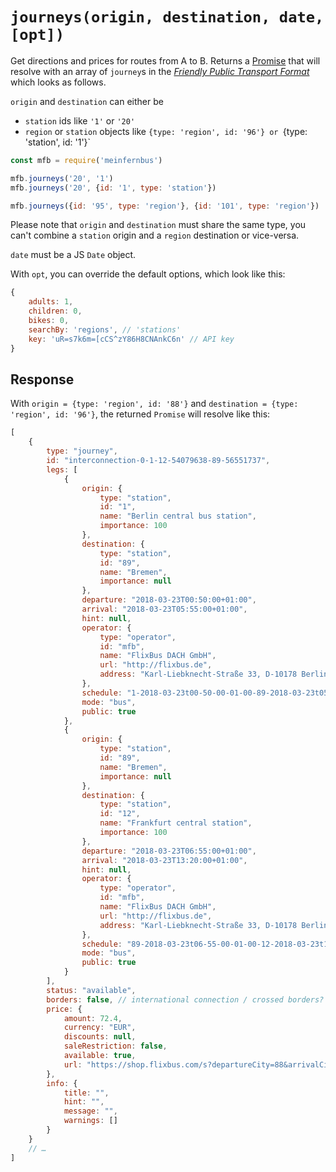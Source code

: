 # `journeys(origin, destination, date, [opt])`

Get directions and prices for routes from A to B. Returns a [Promise](https://developer.mozilla.org/en-US/docs/Web/JavaScript/Reference/Global_Objects/promise) that will resolve with an array of `journey`s in the [*Friendly Public Transport Format*](https://github.com/public-transport/friendly-public-transport-format) which looks as follows.

`origin` and `destination` can either be

- `station` ids like `'1'` or `'20'`
- `region` or `station` objects like `{type: 'region', id: '96'} or `{type: 'station', id: '1'}`

```js
const mfb = require('meinfernbus')

mfb.journeys('20', '1')
mfb.journeys('20', {id: '1', type: 'station'})

mfb.journeys({id: '95', type: 'region'}, {id: '101', type: 'region'})
```

Please note that `origin` and `destination` must share the same type, you can't combine a `station` origin and a `region` destination or vice-versa.

`date` must be a JS `Date` object.

With `opt`, you can override the default options, which look like this:

```javascript
{
	adults: 1,
	children: 0,
	bikes: 0,
	searchBy: 'regions', // 'stations'
	key: 'uR=s7k6m=[cCS^zY86H8CNAnkC6n' // API key
}
```

## Response

With `origin = {type: 'region', id: '88'}` and `destination = {type: 'region', id: '96'}`, the returned `Promise` will resolve like this:

```js
[
	{
	    type: "journey",
	    id: "interconnection-0-1-12-54079638-89-56551737",
	    legs: [
	        {
	            origin: {
	                type: "station",
	                id: "1",
	                name: "Berlin central bus station",
	                importance: 100
	            },
	            destination: {
	                type: "station",
	                id: "89",
	                name: "Bremen",
	                importance: null
	            },
	            departure: "2018-03-23T00:50:00+01:00",
	            arrival: "2018-03-23T05:55:00+01:00",
	            hint: null,
	            operator: {
	                type: "operator",
	                id: "mfb",
	                name: "FlixBus DACH GmbH",
	                url: "http://flixbus.de",
	                address: "Karl-Liebknecht-Straße 33, D-10178 Berlin"
	            },
	            schedule: "1-2018-03-23t00-50-00-01-00-89-2018-03-23t05-55-00-01-00",
	            mode: "bus",
	            public: true
	        },
	        {
	            origin: {
	                type: "station",
	                id: "89",
	                name: "Bremen",
	                importance: null
	            },
	            destination: {
	                type: "station",
	                id: "12",
	                name: "Frankfurt central station",
	                importance: 100
	            },
	            departure: "2018-03-23T06:55:00+01:00",
	            arrival: "2018-03-23T13:20:00+01:00",
	            hint: null,
	            operator: {
	                type: "operator",
	                id: "mfb",
	                name: "FlixBus DACH GmbH",
	                url: "http://flixbus.de",
	                address: "Karl-Liebknecht-Straße 33, D-10178 Berlin"
	            },
	            schedule: "89-2018-03-23t06-55-00-01-00-12-2018-03-23t13-20-00-01-00",
	            mode: "bus",
	            public: true
	        }
	    ],
	    status: "available",
	    borders: false, // international connection / crossed borders?
	    price: {
	        amount: 72.4,
	        currency: "EUR",
	        discounts: null,
	        saleRestriction: false,
	        available: true,
	        url: "https://shop.flixbus.com/s?departureCity=88&arrivalCity=96&departureStation=1&arrivalStation=12&rideDate=23.03.2018&currency=EUR&adult=1&children=0&bike_slot=0"
	    },
	    info: {
	        title: "",
	        hint: "",
	        message: "",
	        warnings: []
	    }
	}
	// …
]
```
